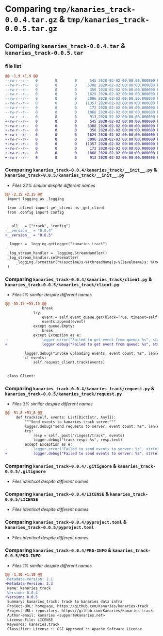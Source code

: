 # Comparing `tmp/kanaries_track-0.0.4.tar.gz` & `tmp/kanaries_track-0.0.5.tar.gz`

## Comparing `kanaries_track-0.0.4.tar` & `kanaries_track-0.0.5.tar`

### file list

```diff
@@ -1,9 +1,9 @@
--rw-r--r--   0        0        0      545 2020-02-02 00:00:00.000000 kanaries_track-0.0.4/kanaries_track/__init__.py
--rw-r--r--   0        0        0     5308 2020-02-02 00:00:00.000000 kanaries_track-0.0.4/kanaries_track/client.py
--rw-r--r--   0        0        0      356 2020-02-02 00:00:00.000000 kanaries_track-0.0.4/kanaries_track/config.py
--rw-r--r--   0        0        0     1629 2020-02-02 00:00:00.000000 kanaries_track-0.0.4/kanaries_track/request.py
--rw-r--r--   0        0        0     3096 2020-02-02 00:00:00.000000 kanaries_track-0.0.4/.gitignore
--rw-r--r--   0        0        0    11357 2020-02-02 00:00:00.000000 kanaries_track-0.0.4/LICENSE
--rw-r--r--   0        0        0      172 2020-02-02 00:00:00.000000 kanaries_track-0.0.4/README.md
--rw-r--r--   0        0        0     1068 2020-02-02 00:00:00.000000 kanaries_track-0.0.4/pyproject.toml
--rw-r--r--   0        0        0      913 2020-02-02 00:00:00.000000 kanaries_track-0.0.4/PKG-INFO
+-rw-r--r--   0        0        0      545 2020-02-02 00:00:00.000000 kanaries_track-0.0.5/kanaries_track/__init__.py
+-rw-r--r--   0        0        0     5308 2020-02-02 00:00:00.000000 kanaries_track-0.0.5/kanaries_track/client.py
+-rw-r--r--   0        0        0      356 2020-02-02 00:00:00.000000 kanaries_track-0.0.5/kanaries_track/config.py
+-rw-r--r--   0        0        0     1629 2020-02-02 00:00:00.000000 kanaries_track-0.0.5/kanaries_track/request.py
+-rw-r--r--   0        0        0     3096 2020-02-02 00:00:00.000000 kanaries_track-0.0.5/.gitignore
+-rw-r--r--   0        0        0    11357 2020-02-02 00:00:00.000000 kanaries_track-0.0.5/LICENSE
+-rw-r--r--   0        0        0      172 2020-02-02 00:00:00.000000 kanaries_track-0.0.5/README.md
+-rw-r--r--   0        0        0     1068 2020-02-02 00:00:00.000000 kanaries_track-0.0.5/pyproject.toml
+-rw-r--r--   0        0        0      913 2020-02-02 00:00:00.000000 kanaries_track-0.0.5/PKG-INFO
```

### Comparing `kanaries_track-0.0.4/kanaries_track/__init__.py` & `kanaries_track-0.0.5/kanaries_track/__init__.py`

 * *Files 22% similar despite different names*

```diff
@@ -2,15 +2,15 @@
 import logging as _logging
 
 from .client import get_client as _get_client
 from .config import config
 
 
 __all__ = ["track", "config"]
-__version__ = "0.0.4"
+__version__ = "0.0.5"
 
 _logger = _logging.getLogger("kanaries_track")
 
 _log_stream_handler = _logging.StreamHandler()
 _log_stream_handler.setFormatter(
     _logging.Formatter("%(asctime)s-%(threadName)s-%(levelname)s: %(message)s")
 )
```

### Comparing `kanaries_track-0.0.4/kanaries_track/client.py` & `kanaries_track-0.0.5/kanaries_track/client.py`

 * *Files 1% similar despite different names*

```diff
@@ -55,15 +55,15 @@
                 break
             try:
                 event = self.event_queue.get(block=True, timeout=self.upload_interval_seconds - elapsed_seconds)
                 events.append(event)
             except queue.Empty:
                 break
             except Exception as e:
-                logger.error("Failed to get event from queue: %s", str(e))
+                logger.debug("Failed to get event from queue: %s", str(e))
 
         logger.debug("invoke uploading events, event count: %s", len(events))
         if events:
             self.request_client.track(events)
 
 
 class Client:
```

### Comparing `kanaries_track-0.0.4/kanaries_track/request.py` & `kanaries_track-0.0.5/kanaries_track/request.py`

 * *Files 3% similar despite different names*

```diff
@@ -51,8 +51,8 @@
     def track(self, events: List[Dict[str, Any]]):
         """Send events to kanaries-track server"""
         logger.debug("send requests to server, event count: %s", len(events))
         try:
             resp = self._post("/ingest/track", events)
             logger.debug("track resp: %s", resp.text)
         except Exception as e:
-            logger.error("Failed to send events to server: %s", str(e))
+            logger.debug("Failed to send events to server: %s", str(e))
```

### Comparing `kanaries_track-0.0.4/.gitignore` & `kanaries_track-0.0.5/.gitignore`

 * *Files identical despite different names*

### Comparing `kanaries_track-0.0.4/LICENSE` & `kanaries_track-0.0.5/LICENSE`

 * *Files identical despite different names*

### Comparing `kanaries_track-0.0.4/pyproject.toml` & `kanaries_track-0.0.5/pyproject.toml`

 * *Files identical despite different names*

### Comparing `kanaries_track-0.0.4/PKG-INFO` & `kanaries_track-0.0.5/PKG-INFO`

 * *Files 1% similar despite different names*

```diff
@@ -1,10 +1,10 @@
-Metadata-Version: 2.1
+Metadata-Version: 2.3
 Name: kanaries_track
-Version: 0.0.4
+Version: 0.0.5
 Summary: kanaries_track: track to kanaries data infra
 Project-URL: homepage, https://github.com/Kanaries/kanaries-track
 Project-URL: repository, https://github.com/Kanaries/kanaries-track
 Author-email: kanaries <support@kanaries.net>
 License-File: LICENSE
 Keywords: kanaries,track
 Classifier: License :: OSI Approved :: Apache Software License
```

